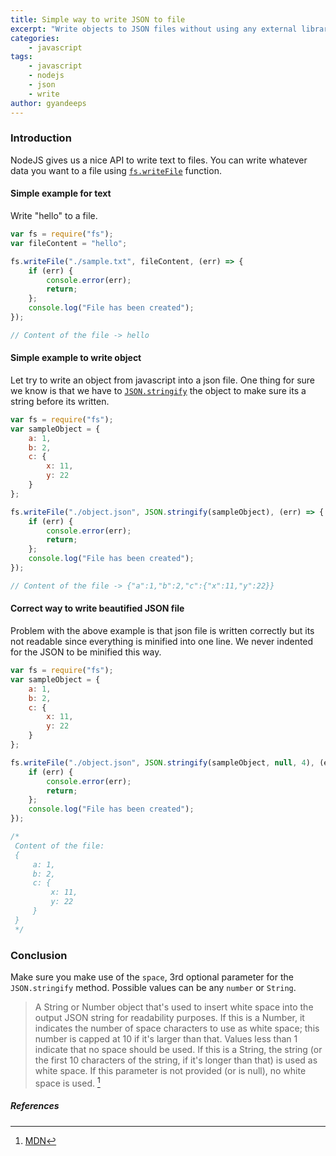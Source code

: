 ```yaml
---
title: Simple way to write JSON to file 
excerpt: "Write objects to JSON files without using any external library"
categories:
    - javascript
tags: 
    - javascript 
    - nodejs
    - json
    - write
author: gyandeeps
---
```


### Introduction

NodeJS gives us a nice API to write text to files. You can write whatever data you want to a file using [`fs.writeFile`](https://nodejs.org/dist/latest-v6.x/docs/api/fs.html#fs_fs_writefile_file_data_options_callback) function.

#### Simple example for text

Write "hello" to a file.

```js
var fs = require("fs");
var fileContent = "hello";

fs.writeFile("./sample.txt", fileContent, (err) => {
    if (err) {
        console.error(err);
        return;
    };
    console.log("File has been created");
});

// Content of the file -> hello
```


#### Simple example to write object 

Let try to write an object from javascript into a json file. One thing for sure we know is that we have to [`JSON.stringify`](https://developer.mozilla.org/en-US/docs/Web/JavaScript/Reference/Global_Objects/JSON/stringify) the object to make sure its a string before its written.

```js
var fs = require("fs");
var sampleObject = {
    a: 1,
    b: 2,
    c: {
        x: 11,
        y: 22
    }
};

fs.writeFile("./object.json", JSON.stringify(sampleObject), (err) => {
    if (err) {
        console.error(err);
        return;
    };
    console.log("File has been created");
});

// Content of the file -> {"a":1,"b":2,"c":{"x":11,"y":22}}
```

#### Correct way to write beautified JSON file

Problem with the above example is that json file is written correctly but its not readable since everything is minified into one line. We never indented for the JSON to be minified this way.

```js
var fs = require("fs");
var sampleObject = {
    a: 1,
    b: 2,
    c: {
        x: 11,
        y: 22
    }
};

fs.writeFile("./object.json", JSON.stringify(sampleObject, null, 4), (err) => {
    if (err) {
        console.error(err);
        return;
    };
    console.log("File has been created");
});

/*
 Content of the file:
 {
     a: 1,
     b: 2,
     c: {
         x: 11,
         y: 22
     }
 } 
 */
```

### Conclusion

Make sure you make use of the `space`, 3rd optional parameter for the `JSON.stringify` method. Possible values can be any `number` or `String`. 

> A String or Number object that's used to insert white space into the output JSON string for readability purposes. If this is a Number, it indicates the number of space characters to use as white space; this number is capped at 10 if it's larger than that. Values less than 1 indicate that no space should be used. If this is a String, the string (or the first 10 characters of the string, if it's longer than that) is used as white space. If this parameter is not provided (or is null), no white space is used. [^1]
 
##### References

[^1]: [MDN](https://developer.mozilla.org/en-US/docs/Web/JavaScript/Reference/Global_Objects/JSON/stringify)
